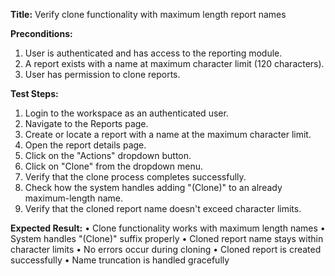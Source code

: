 **Title:** Verify clone functionality with maximum length report names

**Preconditions:**
  1. User is authenticated and has access to the reporting module.
  2. A report exists with a name at maximum character limit (120 characters).
  3. User has permission to clone reports.

**Test Steps:**
  1. Login to the workspace as an authenticated user.
  2. Navigate to the Reports page.
  3. Create or locate a report with a name at the maximum character limit.
  4. Open the report details page.
  5. Click on the "Actions" dropdown button.
  6. Click on "Clone" from the dropdown menu.
  7. Verify that the clone process completes successfully.
  8. Check how the system handles adding "(Clone)" to an already maximum-length name.
  9. Verify that the cloned report name doesn't exceed character limits.

**Expected Result:**
• Clone functionality works with maximum length names
• System handles "(Clone)" suffix properly
• Cloned report name stays within character limits
• No errors occur during cloning
• Cloned report is created successfully
• Name truncation is handled gracefully